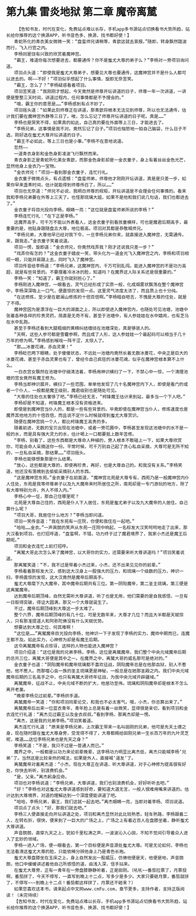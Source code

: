 # 第九集 雷炎地狱 第二章 魔帝离檒
        【告知书友，时代在变化，免费站点难以长存，手机app多书源站点切换看书大势所趋，站长给你推荐的这个换源APP，听书音色多、换源、找书都好使！】
       青蛇所化的青衣美女微微一笑：“盘蛮师兄请稍等，青歆这就去禀报。”随即，转身飘然踏波而行，飞入行宫之内。
       李杨则是饶有兴致的欣赏着魔神宫。
       “霸王，难道你每次想要进去，都要通传？你不是蚩尤大尊的弟子么？”李杨对一旁项羽询问道。
       项羽点头道：“即使我是蚩尤大尊弟子，想要见大尊也要通传，这魔神宫并不是什么人都可以进去的。啊——不好！”项羽似乎想起了什么事情，旋即无奈苦笑。
       “霸王，怎么了？”李杨疑惑看着项羽。
       项羽苦笑道：“我刚刚才想起，今天竟然是师尊开坛讲道的日子，师尊一年一次讲道，一讲便是整整三天时间，讲道过程内，任何事情都是不予理会的。”
       “哦，霸王你的意思是……”李杨感到有点不妙了。
       项羽摇头道：“如果此刻师尊正在讲道，那青歆将根本无法见到师尊，所以也无法通传，估计我们要在魔神宫外静等三日了。唉，怎么忘记了师尊开坛讲道的日子呢。真是……”
       李杨也是哭笑不得，如果真的如此，自己真的要在外面等上三日，才能进去了。
       “李杨兄弟，这事情是我不对。竟然忘记了日子。”项羽也恼怒地一拍自己脑袋，什么日子不选，刚好选在蚩尤大尊开坛讲道的日子。
       “霸王不必如此，等上三日也是小事。”李杨不在意地说道。
       忽然——
       一道青衣身影和金色身影凌波飞行飘然而来。
       青衣身影正是青蛇所化美女青歆，而那金色身影却是一金衣童子，身上有着丝丝金色光芒，显然他身上金衣乃一宝物。
       “金衣师兄！”项羽一看到那金衣童子，连忙行礼。
       金衣童子微微点头，有点遗憾：“盘蛮师弟，师尊他才刚刚开坛讲道，真是是只差一步，如果你早来盏茶时间，估计就能得到师尊传召了，所以……”
       项羽也无奈道：“师兄不必说，我明白师尊的规矩，开坛讲道是不会理会任何事情的。看来我和李杨兄弟要在外等上三天了。也怪那琉璃大姐，如果不是他和我们说几句话，我们也都进去了。”
       金衣童子将目光投向李杨，眼睛一亮：“这位就是盘蛮师弟所说的李杨？”
       李杨连忙行礼：“在下正是李杨。”
       这魔界高手，可千万不能以外表看人，这金衣童子别看孩童模样，可也是魔君后期高手，最重要的是，他贴身跟随盘古大尊，地位极高。项羽对其都是恭敬喊师兄。
       “李杨兄弟，大尊他早已经对我下令，一旦李杨兄弟你来，就直接进入魔神宫，无需通传。来，跟我走。”金衣童子笑着说道。
       项羽一愣，旋即道：“金衣师兄，你竟然戏弄我？刚才还说我只差一步？”
       “戏弄你有怎的？”这金衣童子嬉皮一笑，带头化为一道金光飞入魔神宫之内，李杨和项羽相视一眼，只能并肩跟上去，同时飞入了魔神宫。
       项羽传音给李杨道：“李杨兄弟，这魔神宫内，千万可别乱闯。能进入魔神宫的不是功力高超，就是有些背景的。不要摆着冷冰冰的脸，知道吗？在魔界这人际关系还是很重要的。”
       李杨一笑：“知道了，霸王你就别担心了。”
       李杨刚进入魔神宫，一眼看去，灵气已经形成了实质一般，化成烟雾状飘荡在整个魔神宫中，李杨深深吸上一口气，便震惊的发现一点。这里灵气浓度太浓了，而且质上也十分纯。
       “在这修炼，至少是在碧澜山修炼的十倍百倍啊。”李杨暗自咂舌，不愧是大尊的住处，就是了不得。
       魔神宫因为是漂浮在一巨大的湖面之上，所以即使进入魔神宫内，也随处可见池塘，池塘中张着各种各样的珍贵灵药，简直是无奇不有，甚至于池塘中，有人参娃娃在水中嬉闹，也有芝马在水中乱跑。
       甚至于李杨还看到大腿粗细的黄精纠结缠绕在池塘深处，真是够骇人的。
       “天啊，这些人参可都是雪靇参啊，而且成了人形，这人参娃娃一个最起码可以相当于几十万年的修为啊。”李杨感到喉咙一阵干涩，太惊人了。
       “那……冰菱花魂，赤血灵果！”
       李杨眨巴两下眼睛，处于傻傻状态，不远处一池塘内竟然长着无数冰菱花，中央正是巨大的冰菱花魂，甚至于赤血灵果也有了，曾经令自己疯狂的冰菱花魂，似乎在魔神宫根本算不上什么。
       一白衣宫女飘然在池塘中仔细清洁着，李杨用神识横扫了一下，不禁心中一惊，一个清理池塘的宫女竟然有魔王修为。
       李杨当即神识展开，横扫了一些范围，单单他发现了几十名魔神宫内下人，即使是看门的或者一个仆人，一般都是魔王级别，魔君级别也是随处可见。
       “大尊的住处也太奢侈了吧。”李杨已经无言，“柯锋魔王估计来到站，最多当一个下人吧。”
       李杨却是不知道，柯锋魔王根本没有资格进来。
       即使是到魔神宫当仆人的，都是一些有些背景的。毕竟即使在魔神宫当仆人，修炼速度也是魔界其他地方的十倍百倍，而且说不定什么时候就得到蚩尤大尊赏识。
       随便在魔神宫挑一个人，都比柯锋魔王高贵的多。
       随着前进，无数的宝贝出现在池塘中，或者一旁花圃中，李杨甚至发现这池塘中的水不是一般的水，而是具有强大灵力的水，估计喝上一口都要抵上数年苦修。
       “李杨，别看了，这些东西都是大尊命人种植的，旁人根本不敢碰上一下，如果大尊欣赏你，可能会命人采摘送你一份。平常时候，可千万别自己起了贪心私自采摘，大尊可是无所不知的，一旦私自采摘，那结果……”项羽摇头。
       李杨也能够想象那是什么结果。
       “放心，这些都是大尊的，即使再珍贵，再好，也是大尊自己的。和我没有关系。”李杨笑道，他还没有落魄到去偷偷采摘别人的东西。
       “这是魔神宫东苑。”金衣童子在前面道，“魔神宫北苑是大尊专有，西苑乃是一般魔神宫内仆人住处，东苑是我等师尊弟子以及九大魔帝来时所居住之所，南苑却是一专门游玩的地方，除了有大尊特别允许，外人不得入内。”
       李杨心中一怔，那自己住哪里呢？
       北苑是大尊自己住的，西苑是仆人下人居住，东苑是蚩尤弟子以及九大魔帝的人居住。自己算什么呢？
       “项羽大哥，我居住什么地方？”李杨当即问道。
       项羽一笑传音道：“我在东苑有一庄院，你便和我住在一起吧。”
       “哈哈……金衣。”一声爽朗的笑声从东苑一庄院中响起，一名棕发大汉笑呵呵地走了出来，那大汉看到项羽，也打招呼道，“盘蛮啊，不错，功力终于过了魔君境界了，我家小杰还是魔王后期呢。”
       项羽和金衣连忙上前打招呼。
       “离檒大哥此次怎么来了魔神宫，以大哥你的实力，还需要来听大尊讲道吗？”项羽笑着说道。
       那离檒笑道：“不，我不过是带着小杰过来，小杰，还不出来见见你的前辈。”
       李杨看着那棕发大汉，感到这大汉身上一股强大的压力，和琉璃一个级数的压力，神识一扫，李杨震惊的发现，这大汉竟然是魔帝后期高手。
       蚩尤大尊麾下九大魔帝，其中魔帝后期共有三位。第一阴阳魔帝，第二圣主琉璃，第三便是这离檒魔帝。
       达到魔帝后期顶峰，自然无需听大尊讲道，听了也是无用，他们需要的是自我感悟，一旦有一日取得突破，得证大圆满，那又一个大尊就诞生了。
       不过，魔帝后期顶峰到大尊这一步太难了。
       整个六界，魔帝后期顶峰的有几十位，可是无数年来，大尊才几位？而且大半都是天赋惊人，只有那准提道人和阿弥陀佛没有什么天赋优势。
       想要达到大尊之位，何其难啊！
       “这位是……”离檒魔帝目光投向李杨，他神识一下子发现了李杨的实力，魔帅中期而已，连魔王都不及。如此实力，心神修为却是有魔王后期。
       这令离檒魔帝有点惊讶，这样的人物也能进入魔神宫？
       项羽介绍道：“这位是我的兄弟李杨，李杨，这位是离檒魔帝，我们整个中央元域魔帝后期的总共三位，离檒大哥便是其中之一。在魔界之中，离檒大哥的威名那可是绝对的。”
       金衣童子也道：“阴阳魔帝和魔帝琉璃都不喜欢征战，阴阳魔帝总是在他那血狱，别人不惹他，他不惹人。而那噬心虫一族的圣主琉璃更是神秘，一般总是在她那圣殿之内。我们中央元域魔帝后期的三名高手之中，也只有离檒大哥终年征战，为我中央元域开辟疆域。”
       离檒魔帝，征战不止，中央元域不断的扩大，他居功至伟。琉璃和阴阳魔帝却是根本不怎么离开老巢。
       “晚辈李杨见过前辈。”李杨拱手道。
       离檒魔帝一笑道：“你和项羽同辈论交，和我也不必太客气。哦，小杰，你总算出来了。”
       离檒魔帝后出来一位蓝衣青年，青年脸上总是有着一丝微笑，显得很是亲切，看到项羽和金衣连忙行礼道：“离杰见过霸王以及金衣叔叔。”看到李杨，那离杰却是一愣。
       “离杰，这是我的兄弟李杨。”项羽笑着道。
       离杰连忙行礼道：“原来是李杨兄弟，上次霸王带来一名叫田刚的兄弟，他可是先天土德之身，现在随时跟在蚩尤大尊身旁，受宠得不得了，大尊都赐给田刚兄弟一生长百万年的九叶灵芝呢，难道……这位李杨兄弟也是先天之身？”
       李杨笑道：“不是，我只不过是一普通人而已。”
       魔界之中，一般都是以功力来论前辈晚辈，这李杨功力明显比离杰低，离杰只能喊李杨‘兄弟’了。当然这是比较亲热的喊法，如果是外人，直接喊‘道友’了。
       离檒魔帝对着离杰道：“小杰，现在大尊正在讲道，听大尊讲道，对于心神修为提高很有好处，你快去听听，别浪费机会。”
       “是，父亲。”离杰躬身应命。
       项羽也对李杨说道：“李杨兄弟，大尊讲道，我们也别浪费机会，好好听听去吧。”
       “好！”李杨也对这蚩尤大尊讲道感到好奇，要知道大道无言，一般人很难用嘴来讲道的。估计达到大尊境界，对道的理解达到一个深度便能讲道了吧。
       “哈哈，李杨兄弟，霸王，我们这就一起去吧。”离杰眼睛一亮，当即对着李杨、项羽说道。
       项羽点了点头：“好，那我们就去吧。”
       李杨三人便直接走向开坛讲道之处，项羽和离杰显然对此比较熟悉，轻车熟路，李杨跟着二人，左转右折，很快，便来到了一巨大的广场之上，广场之上有着近百人在盘膝坐着，静听蚩尤大尊讲道。
       声音朗朗，直穿九天之上，犹如千里松涛之声，一波波沁入心田，不知不觉间引导着众人进入了玄妙的领域。
       李杨一进入广场，便一眼看去，第一个目标便是声音源处蚩尤大尊。可是无论如何，李杨也无法看清这蚩尤大尊的脸，只能依稀分辨他身上乃是青色长袍。
       蚩尤大尊盘膝坐在玉床之上，身上自然发出一股威压，仿佛他便是天，他便是地，声音朗朗，他口中缓缓讲述着他自己所感悟的道，由浅入深，信手拈来。
       在蚩尤大尊旁，正有一青年在一旁盘膝静静听着，正是田刚。（吼吼~~番茄拉票了，月票投啊，番茄拼了，今天不停写，一直写到晚上十二点，写多少是多少。大家只要砸月票，番茄就拼了，不停写~~~到晚上十二点！番茄都这样拼了，月票还不砸来？）
       如果您喜欢这本书，请来起点中文网www.cmFu.com，章节更多，支持作者，支持正版阅读！（未完待续）
       【告知书友，时代在变化，免费站点难以长存，手机app多书源站点切换看书大势所趋，站长给你推荐的这个换源APP，听书音色多、换源、找书都好使！】